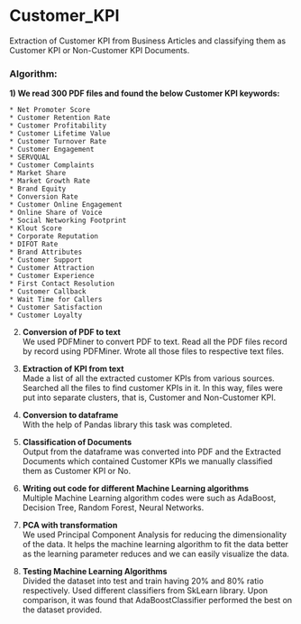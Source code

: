 # Customer_KPI

Extraction of Customer KPI from Business Articles and classifying them as Customer KPI or  Non-Customer  KPI  Documents.


### Algorithm:

**1) We read 300 PDF files and found the below Customer KPI keywords:**
```
* Net Promoter Score
* Customer Retention Rate
* Customer Profitability
* Customer Lifetime Value
* Customer Turnover Rate
* Customer Engagement
* SERVQUAL
* Customer Complaints
* Market Share
* Market Growth Rate
* Brand Equity
* Conversion Rate
* Customer Online Engagement
* Online Share of Voice
* Social Networking Footprint
* Klout Score
* Corporate Reputation
* DIFOT Rate
* Brand Attributes
* Customer Support
* Customer Attraction
* Customer Experience 
* First Contact Resolution
* Customer Callback
* Wait Time for Callers
* Customer Satisfaction
* Customer Loyalty
```

2) **Conversion of PDF to text**  
We used PDFMiner to convert PDF to text. Read all the PDF files record by record using PDFMiner. Wrote all those files to respective text files.

3) **Extraction of KPI from text**   
Made a list of all the extracted customer KPIs from various sources. Searched all the files to find customer KPIs in it. In this way, files were put into separate clusters, that is, Customer and Non-Customer KPI.

4) **Conversion to dataframe**    
With the help of Pandas library this task was completed.

5) **Classification of Documents**  
Output from the dataframe was converted into PDF and the Extracted Documents which contained Customer KPIs we manually classified them as Customer KPI or No.

6) **Writing out code for different Machine Learning algorithms**  
Multiple  Machine  Learning  algorithm  codes  were  such  as  AdaBoost,  Decision  Tree,  Random Forest, Neural Networks.  

7) **PCA with transformation**  
We used Principal Component Analysis for reducing the dimensionality of the data. It helps the machine learning algorithm to fit the data better as the learning parameter reduces and we can easily visualize the data.

8) **Testing Machine Learning Algorithms**  
Divided the dataset into test and train having 20% and 80% ratio respectively. Used different classifiers from SkLearn library.
Upon comparison, it was found that AdaBoostClassifier performed the best on the dataset provided. 
